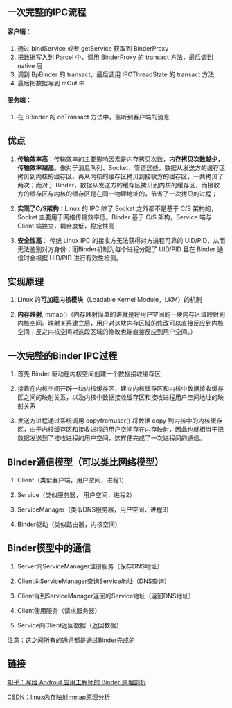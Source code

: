 ## 一次完整的IPC流程
#### 客户端：

1. 通过 bindService 或者 getService 获取到 BinderProxy
2. 把数据写入到 Parcel 中，调用 BinderProxy 的 transact 方法，最后调到 native 层
3. 调到 BpBinder 的 transact，最后调用 IPCThreadState 的 transact 方法
4. 最后把数据写到 mOut 中

#### 服务端：

1. 在 BBinder 的 onTransact 方法中，监听到客户端的消息

## 优点

1. **传输效率高**：传输效率的主要影响因素是内存拷贝次数，**内存拷贝次数越少，传输效率越高**。像对于消息队列、Socket、管道这些，数据从发送方的缓存区拷贝到内核的缓存区，再从内核的缓存区拷贝到接收方的缓存区，一共拷贝了两次；而对于 Binder，数据从发送方的缓存区拷贝到内核的缓存区，而接收方的缓存区与内核的缓存区是在同一物理地址的，节省了一次拷贝的过程；

2. **实现了C/S架构**：Linux 的 IPC 除了 Socket 之外都不是基于 C/S 架构的，Socket 主要用于网络传输效率低。Binder 基于 C/S 架构，Service 端与 Client 端独立，耦合度低，稳定性高

3. **安全性高**： 传统 Linux IPC 的接收方无法获得对方进程可靠的 UID/PID，从而无法鉴别对方身份；而Binder机制为每个进程分配了 UID/PID 且在 Binder 通信时会根据 UID/PID 进行有效性检测。


## 实现原理

1. Linux 的**可加载内核模块**（Loadable Kernel Module，LKM）的机制

2. **内存映射**, mmap()（内存映射简单的讲就是将用户空间的一块内存区域映射到内核空间。映射关系建立后，用户对这块内存区域的修改可以直接反应到内核空间；反之内核空间对这段区域的修改也能直接反应到用户空间。）


## 一次完整的Binder IPC过程

1. 首先 Binder 驱动在内核空间创建一个数据接收缓存区

2. 接着在内核空间开辟一块内核缓存区，建立内核缓存区和内核中数据接收缓存区之间的映射关系，以及内核中数据接收缓存区和接收进程用户空间地址的映射关系

3. 发送方进程通过系统调用 copyfromuser() 将数据 copy 到内核中的内核缓存区，由于内核缓存区和接收进程的用户空间存在内存映射，因此也就相当于把数据发送到了接收进程的用户空间，这样便完成了一次进程间的通信。

## Binder通信模型（可以类比网络模型）

1. Client（类似客户端，用户空间，进程1）

2. Service（类似服务器， 用户空间，进程2）

3. ServiceManager（类似DNS服务器，用户空间，进程3）

4. Binder驱动（类似路由器，内核空间）


## Binder模型中的通信

1. Server向ServiceManager注册服务（保存DNS地址）

2. Client向ServiceManager查询Service地址（DNS查询）

3. Client得到ServiceManager返回的Service地址（返回DNS地址）

4. Client使用服务（请求服务器）

5. Service向Client返回数据（返回数据）

注意：这之间所有的通讯都是通过Binder完成的

## 链接

[知乎：写给 Android 应用工程师的 Binder 原理剖析](https://zhuanlan.zhihu.com/p/35519585)

[CSDN：linux内存映射mmap原理分析](https://blog.csdn.net/yusiguyuan/article/details/23388771)